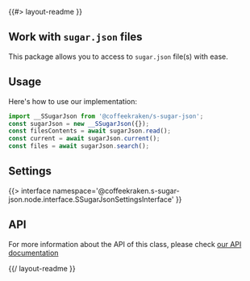 <!--
/**
 * @name            README
 * @namespace       doc
 * @type            Markdown
 * @platform        md
 * @status          stable
 * @menu            Documentation           /doc/readme
 *
 * @since           2.0.0
 * @author    Olivier Bossel <olivier.bossel@gmail.com> (https://coffeekraken.io)
 */
-->

{{#> layout-readme }}

## Work with `sugar.json` files

This package allows you to access to `sugar.json` file(s) with ease.

## Usage

Here's how to use our implementation:

```js
import __SSugarJson from '@coffeekraken/s-sugar-json';
const sugarJson = new __SSugarJson({});
const filesContents = await sugarJson.read();
const current = await sugarJson.current();
const files = await sugarJson.search();
```

## Settings

{{> interface namespace='@coffeekraken.s-sugar-json.node.interface.SSugarJsonSettingsInterface' }}

## API

For more information about the API of this class, please check [our API documentation](/api/@coffeekraken.s-sugar-json.node.SSugarJson)

{{/ layout-readme }}
